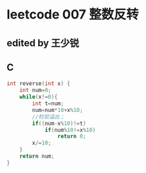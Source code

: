 # leetcode 007 整数反转
## edited by 王少锐
## C


```c
int reverse(int x) {
    int num=0;
    while(x!=0){
        int t=num;
        num=num*10+x%10;
        //检验溢出；
        if((num-x%10)!=t)
            if(num%10!=x%10)
                return 0;
        x/=10;
    }
    return num;
}

```

